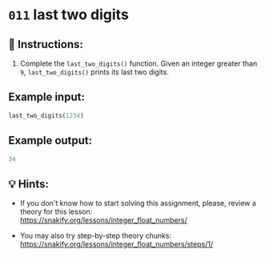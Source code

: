 # `011` last two digits

## 📝 Instructions:

1. Complete the `last_two_digits()` function. Given an integer greater than `9`, `last_two_digits()` prints its last two digits.

## Example input:

```py
last_two_digits(1234)
```

## Example output:

```py
34
```

## 💡 Hints:

+ If you don't know how to start solving this assignment, please, review a theory for this lesson: https://snakify.org/lessons/integer_float_numbers/

+ You may also try step-by-step theory chunks: https://snakify.org/lessons/integer_float_numbers/steps/1/